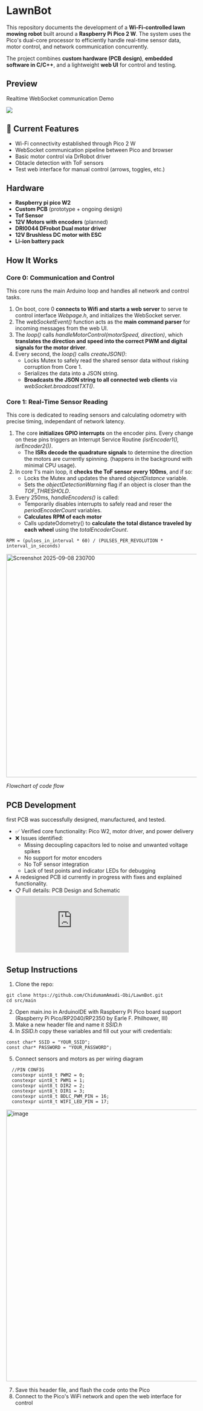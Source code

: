 # LawnBot

This repository documents the development of a **Wi-Fi-controlled lawn mowing robot** built around a **Raspberry Pi Pico 2 W**. The system uses the Pico's dual-core processor to efficiently handle real-time sensor data, motor control, and network communication concurrently.

The project combines **custom hardware (PCB design)**, **embedded software in C/C++**, and a lightweight **web UI** for control and testing.

## Preview 
Realtime WebSocket communication Demo

[](https://github.com/user-attachments/assets/c1d89f53-037a-400e-aac7-5eb62932627b)

![](https://github.com/user-attachments/assets/c1d89f53-037a-400e-aac7-5eb62932627b)

## 🔧 Current Features 
- Wi-Fi connectivity established through Pico 2 W  
- WebSocket communication pipeline between Pico and browser
- Basic motor control via DrRobot driver
- Obtacle detection with ToF sensors
- Test web interface for manual control (arrows, toggles, etc.)

## Hardware
- **Raspberry pi pico W2**
- **Custom PCB** (prototype + ongoing design)
- **Tof Sensor**
- **12V Motors with encoders** (planned)
- **DRI0044 DFrobot Dual motor driver**
- **12V Brushless DC motor with ESC**
- **Li-ion battery pack**

## How It Works

### Core 0: Communication and Control
 This core runs the main Arduino loop and handles all network and control tasks.
 1) On boot, core 0 **connects to Wifi and starts a web server** to serve te control interface *Webpage.h*, and initializes the WebSocket server.
 2) The *webSocketEvent()* function acts as the **main command parser** for incoming messages from the web UI.
 3) The *loop()* calls *handleMotorControl(motorSpeed, direction)*, which **translates the direction and speed into the correct PWM and digital signals for the motor driver**.
 4) Every second, the *loop()* calls *createJSON()*:
    * Locks Mutex to safely read the shared sensor data without risking corruption from Core 1.
    * Serializes the data into a JSON string.
    * **Broadcasts the JSON string to all connected web clients** via *webSocket.broadcastTXT()*.

 ### Core 1: Real-Time Sensor Reading
 This core is dedicated to reading sensors and calculating odometry with precise timing, independant of network latency.
 1) The core **initializes GPIO interrupts** on the encoder pins. Every change on these pins triggers an Interrupt Service Routine *(isrEncoder1(), isrEncoder2())*.
    * The **ISRs decode the quadrature signals** to determine the direction the motors are currently spinning. (happens in the background with minimal CPU usage).
2) In core 1's main loop, it **checks the ToF sensor every 100ms**, and if so:
   * Locks the Mutex and updates the shared *objectDistance* variable.
   * Sets the *objectDetectionWarning* flag if an object is closer than the *TOF_THRESHOLD*.
3) Every 250ms, *handleEncoders()* is called:
   * Temporarily disables interrupts to safely read and reser the *periodEncoderCount* variables.
   * **Calculates RPM of each motor**
   * Calls updateOdometry() to **calculate the total distance traveled by each wheel** using the *totalEncoderCount*.
```
RPM = (pulses_in_interval * 60) / (PULSES_PER_REVOLUTION * interval_in_seconds)
```

<img width="542" height="590" alt="Screenshot 2025-09-08 230700" src="https://github.com/user-attachments/assets/836259c3-f779-47ca-b192-80ea4b2cd4ad" />

*Flowchart of code flow*

## PCB Development
first PCB was successfully designed, manufactured, and tested.
- ✅ Verified core functionality: Pico W2, motor driver, and power delivery
- ❌ Issues identified:
  * Missing decoupling capacitors led to noise and unwanted voltage spikes
  * No support for motor encoders
  * No ToF sensor integration
  * Lack of test points and indicator LEDs for debugging
- A redesigned PCB id currently in progress with fixes and explained functionality.
- 📋 Full details: PCB Design and Schematic ![README.md](https://github.com/ChidumamAmadi-Obi/LawnBot/blob/main/PCB%20Design%20and%20Schematic/README.md)

## Setup Instructions 
1) Clone the repo:
```
git clone https://github.com/ChidumamAmadi-Obi/LawnBot.git
cd src/main
```
2) Open main.ino in ArduinoIDE with Raspberry Pi Pico board support (Raspberry Pi Pico/RP2040/RP2350 by Earle F. Philhower, III)
3) Make a new header file and name it *SSID.h*
4) In *SSID.h* copy these variables and fill out your wifi credentials:
```
const char* SSID = "YOUR_SSID";
const char* PASSWORD = "YOUR_PASSWORD";
```
5) Connect sensors and motors as per wiring diagram
```
  //PIN CONFIG
  constexpr uint8_t PWM2 = 0;
  constexpr uint8_t PWM1 = 1;
  constexpr uint8_t DIR2 = 2;
  constexpr uint8_t DIR1 = 3;
  constexpr uint8_t BDLC_PWM_PIN = 16;
  constexpr uint8_t WIFI_LED_PIN = 17;
```

<img width="955" height="718" alt="image" src="https://github.com/user-attachments/assets/50224ca0-6d88-49c3-a055-8e73274b32b6" />

7) Save this header file, and flash the code onto the Pico
8) Connect to the Pico's WiFi network and open the web interface for control
